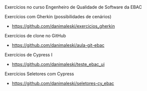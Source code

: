 Exercícios no curso Engenheiro de Qualidade de Software da EBAC


Exercícios com Gherkin (possibilidades de cenários)
* https://github.com/danimaleski/exercicios_gherkin

Exercícios de clone no GitHub
* https://github.com/danimaleski/aula-git-ebac

Exercícios de Cypress I
* https://github.com/danimaleski/teste_ebac_ui

Exercícios Seletores com Cypress
* https://github.com/danimaleski/seletores-cy_ebac
